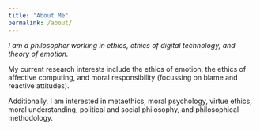 ```yaml
---
title: "About Me"
permalink: /about/
---
```


*I am a philosopher working in ethics, ethics of digital technology, and theory of emotion.*

My current research interests include the ethics of emotion, the ethics of affective computing, and moral responsibility (focussing on blame and reactive attitudes).

Additionally, I am interested in metaethics, moral psychology, virtue ethics, moral understanding, political and social philosophy, and philosophical methodology.
